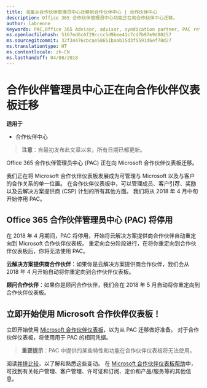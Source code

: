 ```yaml
---
title: 准备从合作伙伴管理员中心迁移到合作伙伴中心 | 合作伙伴中心
description: Office 365 合作伙伴管理员中心功能正在向合作伙伴中心迁移。
author: labrenne
Keywords: PAC,Office 365 Advisor, advisor, syndication partner, PAC retire, PAC retiring
ms.openlocfilehash: 5167ed6c6f29cccc5d9bee41c7cd7b97e9d90257
ms.sourcegitcommit: 32f34476cbcae58651baab15d3f5591d6ef70d27
ms.translationtype: HT
ms.contentlocale: zh-CN
ms.lasthandoff: 04/08/2018
---
```

# <a name="partner-admin-center-is-moving-to-the-partner-dashboard"></a>合作伙伴管理员中心正在向合作伙伴仪表板迁移

**适用于**

-  合作伙伴中心

>**注意**：自最初发布此文章以来，所有日期已都更新。

Office 365 合作伙伴管理员中心 (PAC) 正在向 Microsoft 合作伙伴仪表板迁移。

我们正在将 Microsoft 合作伙伴仪表板发展成为可管理与 Microsoft 以及与客户的合作关系的单一位置。 在合作伙伴仪表板中，可以管理成员、客户引荐、奖励以及云解决方案提供商 (CSP) 计划的所有其他方面。 我们将从 2018 年 4 月中旬开始停用 PAC。

## <a name="the-office-365-partner-admin-center-pac-will-be-retired"></a>Office 365 合作伙伴管理员中心 (PAC) 将停用

在 2018 年 4 月期间，PAC 将停用，开始将云解决方案提供商合作伙伴自动重定向到 Microsoft 合作伙伴仪表板。 重定向会分阶段进行，在将你重定向到合作伙伴仪表板后，你将无法使用 PAC。 

**云解决方案提供商合作伙伴**：如果你是云解决方案提供商合作伙伴，我们会从 2018 年 4 月开始自动将你重定向到合作伙伴仪表板。 

**顾问合作伙伴**：如果你是顾问合作伙伴，我们会在 2018 年 5 月自动将你重定向到合作伙伴仪表板。


## <a name="start-using-the-microsoft-partner-dashboard-now"></a>立即开始使用 Microsoft 合作伙伴仪表板！

立即开始使用 [Microsoft 合作伙伴仪表板](https://partnercenter.microsoft.com/)，以为从 PAC 迁移做好准备。  对于合作伙伴仪表板，将使用用于 PAC 的相同凭据。 

>**重要提示**：PAC 中提供的某些特性和功能在合作伙伴仪表板将无法使用。

 阅读[并排比较](moving-from-pac-to-pc.md)，以了解和熟悉这些变动。  在 [Microsoft 合作伙伴仪表板帮助](https://partnercenter.microsoft.com/partner/help)中，可找到有关帐户管理、客户管理、许可证和订阅、定价和产品/服务等的其他信息。

 